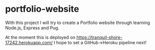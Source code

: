 # portfolio-website
With this project I will try to create a Portfolio website through learning Node.js, Express and Pug.

At the moment this is deployed on https://tranquil-shore-17242.herokuapp.com/
I hope to set a GitHub->Heroku pipeline next!
